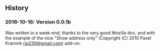 ## History
### 2016-10-16: Version 0.0.1b
Was written in a week-end, thanks to the very good Mozilla doc, and with the example of the nice "Show address only" (Copyright (C) 2010  Pavel Kramnik <rip239@gmail.com>) add-on.